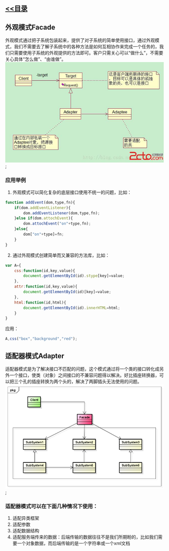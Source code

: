 ## [<<目录](https://github.com/snsart/blog/blob/master/README.md)

## 外观模式Facade
外观模式通过把子系统包装起来，提供了对子系统的简单使用接口，通过外观模式，我们不需要去了解子系统中的各种方法是如何互相协作来完成一个任务的，我们只需要使用子系统的外观提供的方法即可。客户只需关心可以“做什么”，不需要关心具体“怎么做”、“由谁做”。<br>
![外观模式示意图](https://github.com/snsart/blog/blob/master/diary/images/2018122001.jpg);

### 应用举例
1. 外观模式可以简化复杂的底层接口使用不统一的问题，比如：
```javascript
function addEvent(dom,type,fn){
	if(dom.addEventListener){
		dom.addEventListener(dom,type,fn);
	}else if(dom.attochEvent){
		dom.attochEvent("on"+type,fn);
	}else{
		dom["on"+type]=fn;
	}
}
```

2. 通过外观模式创建简单而又兼容的方法库，比如：
```javascript
var A={
	css:function(id,key,value){
		document.getElementById(id).stype[key]=value;
	},
	attr:function(id,key,value){
		document.getElementById(id)[key]=value;
	},
	html:function(id,html){
		document.getElementById(id).innerHTML=html;
	}
}
```
应用：
```javascript
A,css("box","background","red");
```

## 适配器模式Adapter
适配器模式是为了解决接口不匹配的问题，这个模式通过将一个类的接口转化成另外一个接口，使类（对象）之间接口的不兼容问题得以解决。好比插座转换器，可以把三个孔的插座转换为两个头的，解决了两脚插头无法使用的问题。<br>
![适配器模式示意图](https://github.com/snsart/blog/blob/master/diary/images/2018122002.png);
### 适配器模式可以在下面几种情况下使用：
1. 适配异类框架
2. 适配参数
3. 适配数据结构
4. 适配服务端传来的数据：后端传输的数据往往不是我们所期盼的，比如我们需要一个对象数据，而后端传输的是一个字符串或一个xml文档
